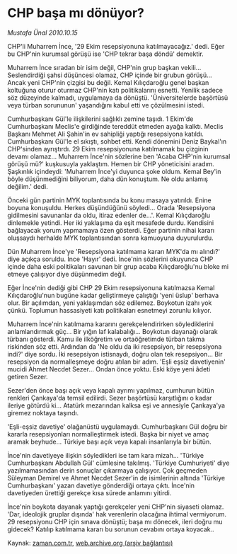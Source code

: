 # CHP başa mı dönüyor?

*Mustafa Ünal 2010.10.15*

<td class="columnist-detail">
<p>CHP'li Muharrem İnce, '29 Ekim resepsiyonuna katılmayacağız.' dedi. Eğer bu CHP'nin kurumsal görüşü ise 'CHP tekrar başa döndü' demektir.</p>
<p>
<div id="haberMetinDiv">
<p>Muharrem İnce sıradan bir isim değil, CHP'nin grup başkan vekili... Seslendirdiği şahsi düşüncesi olamaz, CHP içinde bir grubun görüşü... Ancak yeni CHP'nin çizgisi bu değil. Kemal Kılıçdaroğlu genel başkan koltuğuna oturur oturmaz CHP'nin katı politikalarını esnetti. Yenilik sadece söz düzeyinde kalmadı, uygulamaya da dönüştü. 'Üniversitelerde başörtüsü veya türban sorununun' yaşandığını kabul etti ve çözülmesini istedi.
<p>Cumhurbaşkanı Gül'le ilişkilerini sağlıklı zemine taşıdı. 1 Ekim'de Cumhurbaşkanı Meclis'e girdiğinde tereddüt etmeden ayağa kalktı. Meclis Başkanı Mehmet Ali Şahin'in ev sahipliği yaptığı resepsiyona katıldı. Cumhurbaşkanı Gül'le el sıkıştı, sohbet etti. Kendi dönemini Deniz Baykal'ın CHP'sinden ayrıştırdı. 29 Ekim resepsiyonuna katılmamak bu çizginin devamı olamaz... Muharrem İnce'nin sözlerine ben 'Acaba CHP'nin kurumsal görüşü mü?' kuşkusuyla yaklaştım. Hemen bir CHP yöneticisini aradım. Şaşkınlık içindeydi: 'Muharrem İnce'yi duyunca şoke oldum. Kemal Bey'in böyle düşünmediğini biliyorum, daha dün konuştum. Ne oldu anlamış değilim.' dedi.
<p>Önceki gün partinin MYK toplantısında bu konu masaya yatırıldı. Enine boyuna konuşuldu. Herkes düşündüğünü söyledi... Orada 'Resepsiyona gidilmesini savunanlar da oldu, itiraz edenler de...'. Kemal Kılıçdaroğlu dinlemekle yetindi. Her iki yaklaşıma da eşit mesafede durdu. Kendisini bağlayacak yorum yapmamaya özen gösterdi. Eğer partinin nihai kararı oluşsaydı herhalde MYK toplantısından sonra kamuoyuna duyurulurdu.
<p>Dün Muharrem İnce'ye 'Resepsiyona katılmama kararı MYK'da mı alındı?' diye açıkça soruldu. İnce 'Hayır' dedi. İnce'nin sözlerini okuyunca CHP içinde daha eski politikaları savunan bir grup acaba Kılıçdaroğlu'nu bloke mi etmeye çalışıyor diye düşünmedim değil.
<p>Eğer İnce'nin dediği gibi CHP 29 Ekim resepsiyonuna katılmazsa Kemal Kılıçdaroğlu'nun bugüne kadar geliştirmeye çalıştığı 'yeni üslup' berhava olur. Bir açılımdan, yeni yaklaşımdan söz edilemez. Boykotun izahı yok çünkü. Toplumun hassasiyeti katı politikaları esnetmeyi zorunlu kılıyor. 
<p>Muharrem İnce'nin katılmama kararını gerekçelendirirken söylediklerini anlamlandırmak güç... Bir yığın laf kalabalığı... Boykotun dayanağı olarak türbanı gösterdi. Kamu ile ilköğretim ve ortaöğretimde türban takma riskinden söz etti. Ardından da 'Ne oldu da iki resepsiyon, bir resepsiyona indi?' diye sordu. İki resepsiyon istisnaydı, doğru olan tek resepsiyon... Bir resepsiyon da normalleşmeye doğru atılan bir adım. 'Eşli eşsiz davetiyenin' mucidi Ahmet Necdet Sezer... Ondan önce yoktu. Eski köye yeni âdeti getiren Sezer. 
<p>Sezer'den önce başı açık veya kapalı ayrımı yapılmaz, cumhurun bütün renkleri Çankaya'da temsil edilirdi. Sezer başörtüsü karşıtlığını o kadar ileriye götürdü ki... Atatürk mezarından kalksa eşi ve annesiyle Çankaya'ya giremez noktaya taşındı.
<p>'Eşli-eşsiz davetiye' olağanüstü uygulamaydı. Cumhurbaşkanı Gül doğru bir kararla resepsiyonları normalleştirmek istedi. Başka bir niyet ve amaç aramak beyhude... Türkiye başı açık veya kapalı insanlarıyla bir bütün. 
<p>İnce'nin davetiyeye ilişkin söyledikleri ise tam kara mizah... 'Türkiye Cumhurbaşkanı Abdullah Gül' cümlesine takılmış. 'Türkiye Cumhuriyeti' diye yazılmamasından derin sonuçlar çıkarmaya çalışıyor. Çok geçmeden Süleyman Demirel ve Ahmet Necdet Sezer'in de isimlerinin altında 'Türkiye Cumhurbaşkanı' yazan davetiye gönderdiği ortaya çıktı. İnce'nin davetiyeden ürettiği gerekçe kısa sürede anlamını yitirdi.
<p>İnce'nin boykota dayanak yaptığı gerekçeler yeni CHP'nin siyaseti olamaz. 'Dar, ideolojik gruplar dışında' hak verenlerin olacağına ihtimal vermiyorum. 29 resepsiyonu CHP için sınava dönüştü; başa mı dönecek, ileri doğru mu gidecek? Katılıp katılmama kararı bu sorunun cevabını ortaya koyacak.. </p></p></p></p></p></p></p></p></p></p></div>
</p>
<a href="http://web.archive.org/web/20101224194333/mailto:m.unal@zaman.com.tr">
</a></td>

Kaynak: [zaman.com.tr](http://zaman.com.tr/yazar.do?yazino=1040418), [web.archive.org (arşiv bağlantısı)](http://web.archive.org/web/20101224194333/http://zaman.com.tr/yazar.do?yazino=1040418)
